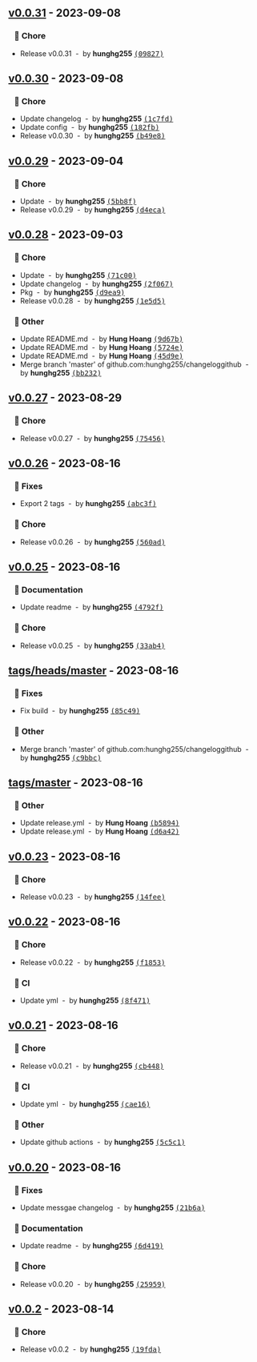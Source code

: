 ## [v0.0.31](https://github.com/hunghg255/changeloggithub/compare/v0.0.30...v0.0.31) - 2023-09-08
### &nbsp;&nbsp;&nbsp;🏡 Chore

- Release v0.0.31 &nbsp;-&nbsp; by **hunghg255** [<samp>(09827)</samp>](https://github.com/hunghg255/changeloggithub/commit/0982798)
## [v0.0.30](https://github.com/hunghg255/changeloggithub/compare/v0.0.29...v0.0.30) - 2023-09-08
### &nbsp;&nbsp;&nbsp;🏡 Chore

- Update changelog &nbsp;-&nbsp; by **hunghg255** [<samp>(1c7fd)</samp>](https://github.com/hunghg255/changeloggithub/commit/1c7fd8d)
- Update config &nbsp;-&nbsp; by **hunghg255** [<samp>(182fb)</samp>](https://github.com/hunghg255/changeloggithub/commit/182fb28)
- Release v0.0.30 &nbsp;-&nbsp; by **hunghg255** [<samp>(b49e8)</samp>](https://github.com/hunghg255/changeloggithub/commit/b49e8d1)
## [v0.0.29](https://github.com/hunghg255/changeloggithub/compare/v0.0.28...v0.0.29) - 2023-09-04
### &nbsp;&nbsp;&nbsp;🏡 Chore

- Update &nbsp;-&nbsp; by **hunghg255** [<samp>(5bb8f)</samp>](https://github.com/hunghg255/changeloggithub/commit/5bb8f8a)
- Release v0.0.29 &nbsp;-&nbsp; by **hunghg255** [<samp>(d4eca)</samp>](https://github.com/hunghg255/changeloggithub/commit/d4eca3c)
## [v0.0.28](https://github.com/hunghg255/changeloggithub/compare/v0.0.27...v0.0.28) - 2023-09-03
### &nbsp;&nbsp;&nbsp;🏡 Chore

- Update &nbsp;-&nbsp; by **hunghg255** [<samp>(71c00)</samp>](https://github.com/hunghg255/changeloggithub/commit/71c0031)
- Update changelog &nbsp;-&nbsp; by **hunghg255** [<samp>(2f067)</samp>](https://github.com/hunghg255/changeloggithub/commit/2f067db)
- Pkg &nbsp;-&nbsp; by **hunghg255** [<samp>(d9ea9)</samp>](https://github.com/hunghg255/changeloggithub/commit/d9ea9e9)
- Release v0.0.28 &nbsp;-&nbsp; by **hunghg255** [<samp>(1e5d5)</samp>](https://github.com/hunghg255/changeloggithub/commit/1e5d503)

### &nbsp;&nbsp;&nbsp;🦋 Other

- Update README.md &nbsp;-&nbsp; by **Hung Hoang** [<samp>(9d67b)</samp>](https://github.com/hunghg255/changeloggithub/commit/9d67b77)
- Update README.md &nbsp;-&nbsp; by **Hung Hoang** [<samp>(5724e)</samp>](https://github.com/hunghg255/changeloggithub/commit/5724ec9)
- Update README.md &nbsp;-&nbsp; by **Hung Hoang** [<samp>(45d9e)</samp>](https://github.com/hunghg255/changeloggithub/commit/45d9ea2)
- Merge branch 'master' of github.com:hunghg255/changeloggithub &nbsp;-&nbsp; by **hunghg255** [<samp>(bb232)</samp>](https://github.com/hunghg255/changeloggithub/commit/bb23297)
## [v0.0.27](https://github.com/hunghg255/changeloggithub/compare/v0.0.26...v0.0.27) - 2023-08-29
### &nbsp;&nbsp;&nbsp;🏡 Chore

- Release v0.0.27 &nbsp;-&nbsp; by **hunghg255** [<samp>(75456)</samp>](https://github.com/hunghg255/changeloggithub/commit/75456da)
## [v0.0.26](https://github.com/hunghg255/changeloggithub/compare/v0.0.25...v0.0.26) - 2023-08-16
### &nbsp;&nbsp;&nbsp;🐞 Fixes

- Export 2 tags &nbsp;-&nbsp; by **hunghg255** [<samp>(abc3f)</samp>](https://github.com/hunghg255/changeloggithub/commit/abc3fc5)

### &nbsp;&nbsp;&nbsp;🏡 Chore

- Release v0.0.26 &nbsp;-&nbsp; by **hunghg255** [<samp>(560ad)</samp>](https://github.com/hunghg255/changeloggithub/commit/560ad00)
## [v0.0.25](https://github.com/hunghg255/changeloggithub/compare/tags/heads/master...v0.0.25) - 2023-08-16
### &nbsp;&nbsp;&nbsp;📖 Documentation

- Update readme &nbsp;-&nbsp; by **hunghg255** [<samp>(4792f)</samp>](https://github.com/hunghg255/changeloggithub/commit/4792f6d)

### &nbsp;&nbsp;&nbsp;🏡 Chore

- Release v0.0.25 &nbsp;-&nbsp; by **hunghg255** [<samp>(33ab4)</samp>](https://github.com/hunghg255/changeloggithub/commit/33ab4ca)
## [tags/heads/master](https://github.com/hunghg255/changeloggithub/compare/tags/master...tags/heads/master) - 2023-08-16
### &nbsp;&nbsp;&nbsp;🐞 Fixes

- Fix build &nbsp;-&nbsp; by **hunghg255** [<samp>(85c49)</samp>](https://github.com/hunghg255/changeloggithub/commit/85c4994)

### &nbsp;&nbsp;&nbsp;🦋 Other

- Merge branch 'master' of github.com:hunghg255/changeloggithub &nbsp;-&nbsp; by **hunghg255** [<samp>(c9bbc)</samp>](https://github.com/hunghg255/changeloggithub/commit/c9bbc5a)
## [tags/master](https://github.com/hunghg255/changeloggithub/compare/v0.0.23...tags/master) - 2023-08-16
### &nbsp;&nbsp;&nbsp;🦋 Other

- Update release.yml &nbsp;-&nbsp; by **Hung Hoang** [<samp>(b5894)</samp>](https://github.com/hunghg255/changeloggithub/commit/b58948a)
- Update release.yml &nbsp;-&nbsp; by **Hung Hoang** [<samp>(d6a42)</samp>](https://github.com/hunghg255/changeloggithub/commit/d6a42f5)
## [v0.0.23](https://github.com/hunghg255/changeloggithub/compare/v0.0.22...v0.0.23) - 2023-08-16
### &nbsp;&nbsp;&nbsp;🏡 Chore

- Release v0.0.23 &nbsp;-&nbsp; by **hunghg255** [<samp>(14fee)</samp>](https://github.com/hunghg255/changeloggithub/commit/14fee1e)
## [v0.0.22](https://github.com/hunghg255/changeloggithub/compare/v0.0.21...v0.0.22) - 2023-08-16
### &nbsp;&nbsp;&nbsp;🏡 Chore

- Release v0.0.22 &nbsp;-&nbsp; by **hunghg255** [<samp>(f1853)</samp>](https://github.com/hunghg255/changeloggithub/commit/f185344)

### &nbsp;&nbsp;&nbsp;🤖 CI

- Update yml &nbsp;-&nbsp; by **hunghg255** [<samp>(8f471)</samp>](https://github.com/hunghg255/changeloggithub/commit/8f47100)
## [v0.0.21](https://github.com/hunghg255/changeloggithub/compare/v0.0.20...v0.0.21) - 2023-08-16
### &nbsp;&nbsp;&nbsp;🏡 Chore

- Release v0.0.21 &nbsp;-&nbsp; by **hunghg255** [<samp>(cb448)</samp>](https://github.com/hunghg255/changeloggithub/commit/cb448ea)

### &nbsp;&nbsp;&nbsp;🤖 CI

- Update yml &nbsp;-&nbsp; by **hunghg255** [<samp>(cae16)</samp>](https://github.com/hunghg255/changeloggithub/commit/cae16eb)

### &nbsp;&nbsp;&nbsp;🦋 Other

- Update github actions &nbsp;-&nbsp; by **hunghg255** [<samp>(5c5c1)</samp>](https://github.com/hunghg255/changeloggithub/commit/5c5c1e8)
## [v0.0.20](https://github.com/hunghg255/changeloggithub/compare/v0.0.2...v0.0.20) - 2023-08-16
### &nbsp;&nbsp;&nbsp;🐞 Fixes

- Update messgae changelog &nbsp;-&nbsp; by **hunghg255** [<samp>(21b6a)</samp>](https://github.com/hunghg255/changeloggithub/commit/21b6a3e)

### &nbsp;&nbsp;&nbsp;📖 Documentation

- Update readme &nbsp;-&nbsp; by **hunghg255** [<samp>(6d419)</samp>](https://github.com/hunghg255/changeloggithub/commit/6d419b0)

### &nbsp;&nbsp;&nbsp;🏡 Chore

- Release v0.0.20 &nbsp;-&nbsp; by **hunghg255** [<samp>(25959)</samp>](https://github.com/hunghg255/changeloggithub/commit/25959bb)
## [v0.0.2](https://github.com/hunghg255/changeloggithub/compare/39c68123ce9fbce3d7bf37911762bbf45df8b924...v0.0.2) - 2023-08-14
### &nbsp;&nbsp;&nbsp;🏡 Chore

- Release v0.0.2 &nbsp;-&nbsp; by **hunghg255** [<samp>(19fda)</samp>](https://github.com/hunghg255/changeloggithub/commit/19fdad1)
